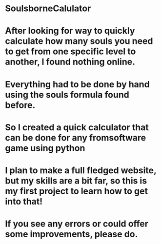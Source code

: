 # SoulsborneCalulator
# After looking for way to quickly calculate how many souls you need to get from one specific level to another, I found nothing online.
# Everything had to be done by hand using the souls formula found before.
# So I created a quick calculator that can be done for any fromsoftware game using python
# I plan to make a full fledged website, but my skills are a bit far, so this is my first project to learn how to get into that!
# If you see any errors or could offer some improvements, please do.
